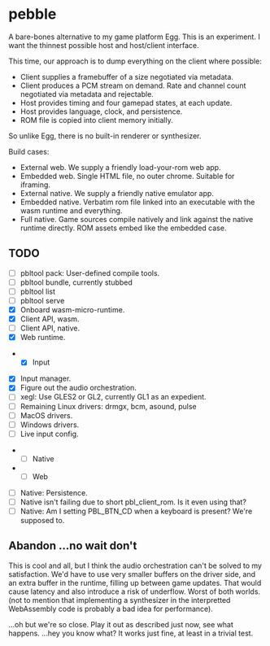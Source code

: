 # pebble

A bare-bones alternative to my game platform Egg.
This is an experiment.
I want the thinnest possible host and host/client interface.

This time, our approach is to dump everything on the client where possible:
- Client supplies a framebuffer of a size negotiated via metadata.
- Client produces a PCM stream on demand. Rate and channel count negotiated via metadata and rejectable.
- Host provides timing and four gamepad states, at each update.
- Host provides language, clock, and persistence.
- ROM file is copied into client memory initially.

So unlike Egg, there is no built-in renderer or synthesizer.

Build cases:
- External web. We supply a friendly load-your-rom web app.
- Embedded web. Single HTML file, no outer chrome. Suitable for iframing.
- External native. We supply a friendly native emulator app.
- Embedded native. Verbatim rom file linked into an executable with the wasm runtime and everything.
- Full native. Game sources compile natively and link against the native runtime directly. ROM assets embed like the embedded case.

## TODO

- [ ] pbltool pack: User-defined compile tools.
- [ ] pbltool bundle, currently stubbed
- [ ] pbltool list
- [ ] pbltool serve
- [x] Onboard wasm-micro-runtime.
- [x] Client API, wasm.
- [ ] Client API, native.
- [x] Web runtime.
- - [x] Input
- [x] Input manager.
- [x] Figure out the audio orchestration.
- [ ] xegl: Use GLES2 or GL2, currently GL1 as an expedient.
- [ ] Remaining Linux drivers: drmgx, bcm, asound, pulse
- [ ] MacOS drivers.
- [ ] Windows drivers.
- [ ] Live input config.
- - [ ] Native
- - [ ] Web
- [ ] Native: Persistence.
- [ ] Native isn't failing due to short pbl_client_rom. Is it even using that?
- [ ] Native: Am I setting PBL_BTN_CD when a keyboard is present? We're supposed to.

## Abandon ...no wait don't

This is cool and all, but I think the audio orchestration can't be solved to my satisfaction.
We'd have to use very smaller buffers on the driver side, and an extra buffer in the runtime, filling up between game updates.
That would cause latency and also introduce a risk of underflow. Worst of both worlds.
(not to mention that implementing a synthesizer in the interpretted WebAssembly code is probably a bad idea for performance).

...oh but we're so close.
Play it out as described just now, see what happens.
...hey you know what? It works just fine, at least in a trivial test.
